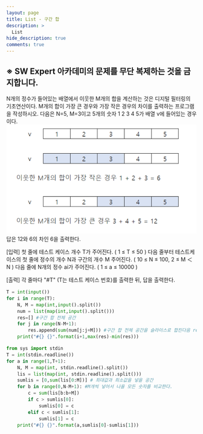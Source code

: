```yaml
---
layout: page
title: List - 구간 합
description: >
  List
hide_description: true
comments: true
---
```


## ※ SW Expert 아카데미의 문제를 무단 복제하는 것을 금지합니다.
N개의 정수가 들어있는 배열에서 이웃한 M개의 합을 계산하는 것은 디지털 필터링의 기초연산이다.
M개의 합이 가장 큰 경우와 가장 작은 경우의 차이를 출력하는 프로그램을 작성하시오.
다음은 N=5, M=3이고 5개의 숫자 1 2 3 4 5가 배열 v에 들어있는 경우이다.
![list4](../image/2.png)
답은 12와 6의 차인 6을 출력한다.


[입력]
첫 줄에 테스트 케이스 개수 T가 주어진다.  ( 1 ≤ T ≤ 50 )
다음 줄부터 테스트케이스의 첫 줄에 정수의 개수 N과 구간의 개수 M 주어진다. ( 10 ≤ N ≤ 100,  2 ≤ M ＜ N )
다음 줄에 N개의 정수 ai가 주어진다. ( 1 ≤ a ≤ 10000 )

[출력]
각 줄마다 "#T" (T는 테스트 케이스 번호)를 출력한 뒤, 답을 출력한다.

~~~python
T = int(input())
for i in range(T):
    N, M = map(int,input().split())
    num = list(map(int,input().split()))
    res=[] #구간 합 전체 공간
    for j in range(N-M+1):
        res.append(sum(num[j:j+M])) #구간 합 전체 공간을 슬라이스로 합친다음 res에 추가
    print("#{} {}".format(i+1,max(res)-min(res)))
~~~

~~~python
from sys import stdin
T = int(stdin.readline())
for a in range(1,T+1):
    N, M = map(int, stdin.readline().split())
    lis = list(map(int, stdin.readline().split()))
    sumlis = [0,sum(lis[0:M])] # 최대값과 최소값을 넣을 공간
    for b in range(0,N-M+1): #M개씩 넣어서 나올 모든 숫자를 비교한다.
        c = sum(lis[b:b+M])
        if c > sumlis[0]:
            sumlis[0] = c
        elif c < sumlis[1]:
            sumlis[1] = c
    print("#{} {}".format(a,sumlis[0]-sumlis[1]))
~~~
